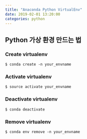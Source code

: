 ```yaml
---
title: "Anaconda Python VirtualEnv"
date: 2019-02-01 13:20:00
categories: python
---
```


## Python 가상 환경 만드는 법

### Create virtualenv
```console
$ conda create -n your_envname
```

### Activate virtualenv
```console
$ source activate your_envname
```

### Deactivate virtualenv
```console
$ conda deactivate
```

### Remove virtualenv
```console
$ conda env remove -n your_envname
```
